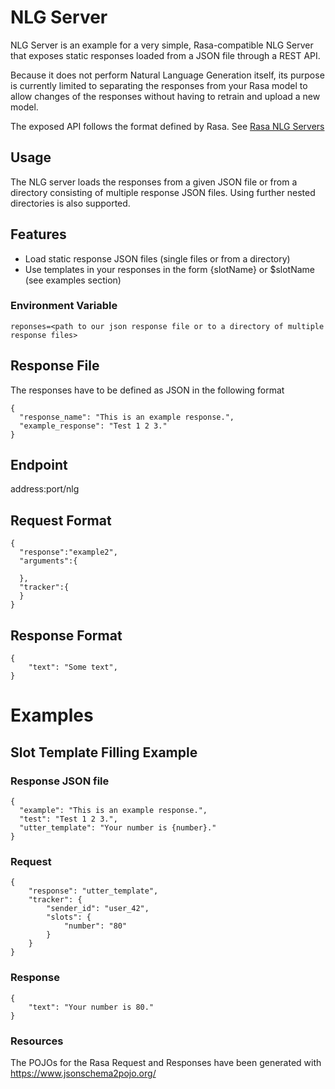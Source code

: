 # NLG Server

NLG Server is an example for a very simple, Rasa-compatible NLG Server that exposes static responses loaded from a JSON file through a REST API.

Because it does not perform Natural Language Generation itself, its purpose is currently limited to separating the
responses from your Rasa model to allow changes of the responses without having to retrain and upload a new model.

The exposed API follows the format defined by Rasa. See [Rasa NLG Servers](https://rasa.com/docs/rasa/nlg/)

## Usage
The NLG server loads the responses from a given JSON file or from a directory consisting of multiple response JSON files.
Using further nested directories is also supported.

## Features

- Load static response JSON files (single files or from a directory)
- Use templates in your responses in the form {slotName} or $slotName (see examples section)

### Environment Variable

```
reponses=<path to our json response file or to a directory of multiple response files>
```

## Response File
The responses have to be defined as JSON in the following format
```
{
  "response_name": "This is an example response.",
  "example_response": "Test 1 2 3."
}
```

## Endpoint

address:port/nlg

## Request Format
```
{
  "response":"example2",
  "arguments":{
    
  },
  "tracker":{
  }
} 
```

## Response Format

```
{
    "text": "Some text",
}
```

# Examples

## Slot Template Filling Example

### Response JSON file

```
{
  "example": "This is an example response.",
  "test": "Test 1 2 3.",
  "utter_template": "Your number is {number}."
}
```

### Request

```
{
    "response": "utter_template",
    "tracker": {
        "sender_id": "user_42",
        "slots": {
            "number": "80"
        }
    }
}

```

### Response

```
{
    "text": "Your number is 80."
}
```

### Resources
The POJOs for the Rasa Request and Responses have been generated with https://www.jsonschema2pojo.org/
